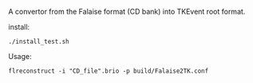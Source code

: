 A convertor from the Falaise format (CD bank) into TKEvent root format.

  install:
  
    ./install_test.sh

  Usage:

    flreconstruct -i "CD_file".brio -p build/Falaise2TK.conf

